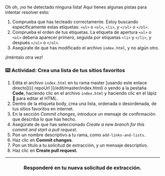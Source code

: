 Oh oh, ¡no he detectado ninguna lista! Aquí tienes algunas pistas para intentar resolver esto:

1. Comprueba que has tecleado correctamente. Estoy buscando específicamente estas etiquetas: `<ul>` o `<ol>`, `<li>`, y `</ul>` o `</ol>`.
2. Comprueba el orden de tus etiquetas. La etiqueta de apertura `<ul>` o `<ol>` debería aparecer primero, seguida por etiquetas `<li>` y `</li>`, y después `</ul>` o `</ol>`.
3. Asegúrate de que has modificado el archivo `index.html`, y no algún otro. 

¡Inténtalo otra vez!

### :keyboard: Actividad: Crea una lista de tus sitios favoritos

1. Edita el archivo `index.html` en tu rama master [usando este enlace directo]({{ repoUrl }}/edit/master/index.html) o yendo a la pestaña **Code**, haciendo clic en el archivo `index.html` y haciendo clic en el lápiz :pencil: para editar el HTML.
1. Dentro de la etiqueta body, crea una lista, ordenada o desordenada, de tus sitios favoritos en internet.
1. En la sección _Commit changes_, introduce un mensaje de confirmación que describa lo que has hecho.
1. Asegúrate de que has seleccionado _Create a new branch for this commit and start a pull request_.
1. Pon un nombre descriptivo a tu rama, como `add-links-and-lists`.
1. Haz clic en **Commit changes**.
1. Pon un título a tu solicitud de extracción, y un mensaje descriptivo.
1. Haz clic en **Create pull request.**

<hr>
<h3 align="center">Responderé en tu nueva solicitud de extracción.</h3>